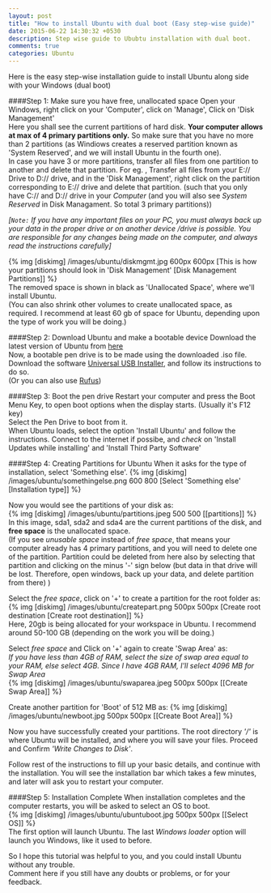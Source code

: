 ```yaml
---
layout: post
title: "How to install Ubuntu with dual boot (Easy step-wise guide)"
date: 2015-06-22 14:30:32 +0530
description: Step wise guide to Ububtu installation with dual boot.
comments: true
categories: Ubuntu
---
```

Here is the easy step-wise installation guide to install Ubuntu along side with your Windows (dual boot)

####Step 1: Make sure you have free, unallocated space
Open your Windows, right click on your 'Computer', click on 'Manage', Click on 'Disk Management' <br>
Here you shall see the current partitions of hard disk.<!--more--> **Your computer allows at max of 4 primary partitions only.** So make sure that you have no more than 2 partitions (as Windiows creates a reserved partition known as 'System Reserved', and we will install Ubuntu in the fourth one). <br>
In case you have 3 or more partitions, transfer all files from one partition to another and delete that partition. For eg. , Transfer all files from your E:// Drive to D:// drive, and in the 'Disk Management', right click on the partition corresponding to E:// drive and delete that partition. (such that you only have C:// and D:// drive in your *Computer* (and you will also see *System Reserved* in Disk Managament. So total 3 primary partitions))

*[`Note:` If you have any important files on your PC, you must always back up your data in the proper drive or on another device /drive is possible. You are responsible for any changes being made on the computer, and always read the instructions carefully]*


{% img [diskimg] /images/ubuntu/diskmgmt.jpg 600px 600px [This is how your partitions should look in 'Disk Management' [Disk Management Partitions]] %}
<br> 
The removed space is shown in black as 'Unallocated Space', where we'll install Ubuntu. <br>
(You can also shrink other volumes to create unallocated space, as required. I recommend at least 60 gb of space for Ubuntu, depending upon the type of work you will be doing.)


####Step 2: Download Ubuntu and make a bootable device
Download the latest version of Ubuntu from [here](http://www.ubuntu.com/download/desktop)
<br>
Now, a bootable pen drive is to be made using the downloaded .iso file. Download the software [Universal USB Installer](http://www.pendrivelinux.com/universal-usb-installer-easy-as-1-2-3/), and follow its instructions to do so. <br>
(Or you can also use [Rufus](https://rufus.akeo.ie/))


####Step 3: Boot the pen drive
Restart your computer and press the Boot Menu Key, to open boot options when the display starts. (Usually it's F12 key) <br>
Select the Pen Drive to boot from it.<br>
When Ubuntu loads, select the option 'Install Ubuntu' and follow the instructions.
Connect to the internet if possibe, and *check* on 'Install Updates while installing' and 'Install Third Party Software' 


####Step 4: Creating Partitions for Ubuntu
When it asks for the type of installation, select 'Something else'.
{% img [diskimg] /images/ubuntu/somethingelse.png 600 800 [Select 'Something else' [Installation type]] %}

Now you would see the partitions of your disk as: <br>
{% img [diskimg] /images/ubuntu/partitions.jpeg 500 500 [[partitions]] %} <br>
In this image, sda1, sda2 and sda4 are the current partitions of the disk, and **free space** is the unallocated space. <br>
(If you see *unusable space* instead of *free space*, that means your computer already has 4 primary partitions, and you will need to delete one of the partition. Partition could be deleted from here also by selecting that partition and clicking on the minus '-' sign below (but data in that drive will be lost. Therefore, open windows, back up your data, and delete partition from there) )

Select the *free space*, click on '+' to create a partition for the root folder as: <br>
{% img [diskimg] /images/ubuntu/createpart.png 500px 500px [Create root destination [Create root destination]] %} <br>
Here, 20gb is being allocated for your workspace in Ubuntu. I recommend around 50-100 GB (depending on the work you will be doing.)

Select *free space* and Click on '+' again to create 'Swap Area' as: <br>
*If you have less than 4GB of RAM, select the size of swap area equal to your RAM, else select 4GB. Since I have 4GB RAM, I'll select 4096 MB for Swap Area* <br>
{% img [diskimg] /images/ubuntu/swaparea.jpeg 500px 500px [[Create Swap Area]] %} <br>

Create another partition for 'Boot' of 512 MB as:
{% img [diskimg] /images/ubuntu/newboot.jpg 500px 500px [[Create Boot Area]] %}

Now you have successfully created your partitions. The root directory *'/'* is where Ubuntu will be installed, and where you will save your files. Proceed and Confirm *'Write Changes to Disk'*.

Follow rest of the instructions to fill up your basic details, and continue with the installation. You will see the installation bar which takes a few minutes, and later will ask you to restart your computer.


####Step 5: Installation Complete
When installation completes and the computer restarts, you will be asked to select an OS to boot. <br>
{% img [diskimg] /images/ubuntu/ubuntuboot.jpg 500px 500px [[Select OS]] %} <br>
The first option will launch Ubuntu.
The last *Windows loader* option will launch you Windows, like it used to before.

So I hope this tutorial was helpful to you, and you could install Ubuntu without any trouble. <br>
Comment here if you still have any doubts or problems, or for your feedback.
 







